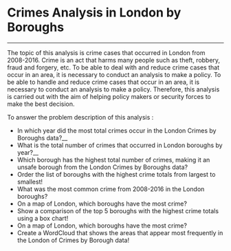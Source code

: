 # Crimes Analysis in London by Boroughs
---
The topic of this analysis is crime cases that occurred in London from 2008-2016. Crime is an act that harms many people such as theft, robbery, fraud and forgery, etc. To be able to deal with and reduce crime cases that occur in an area, it is necessary to conduct an analysis to make a policy. To be able to handle and reduce crime cases that occur in an area, it is necessary to conduct an analysis to make a policy. Therefore, this analysis is carried out with the aim of helping policy makers or security forces to make the best decision.

To answer the problem description of this analysis :
* In which year did the most total crimes occur in the London Crimes by Boroughs data?__
* What is the total number of crimes that occurred in London boroughs by year?__
* Which borough has the highest total number of crimes, making it an unsafe borough from the London Crimes by Boroughs data?
* Order the list of boroughs with the highest crime totals from largest to smallest!
* What was the most common crime from 2008-2016 in the London boroughs?
* On a map of London, which boroughs have the most crime?
* Show a comparison of the top 5 boroughs with the highest crime totals using a box chart!
* On a map of London, which boroughs have the most crime?
* Create a WordCloud that shows the areas that appear most frequently in the London of Crimes by Borough data!
